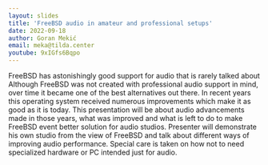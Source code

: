 ```yaml
---
layout: slides
title: 'FreeBSD audio in amateur and professional setups'
date: 2022-09-18
author: Goran Mekić
email: meka@tilda.center
youtube: 9xIGfs6Bqpo
---
```

FreeBSD has astonishingly good support for audio that is rarely talked about
Although FreeBSD was not created with professional audio support in mind, over
time it became one of the best alternatives out there. In recent years this
operating system received numerous improvements which make it as good as it is
today. This presentation will be about audio advancements made in those years,
what was improved and what is left to do to make FreeBSD event better solution
for audio studios. Presenter will demonstrate his own studio from the view of
FreeBSD and talk about different ways of improving audio performance. Special
care is taken on how not to need specialized hardware or PC intended just for
audio.
